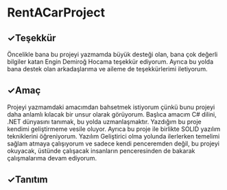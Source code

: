 # RentACarProject

## ✓Teşekkür 
Öncelikle bana bu projeyi yazmamda büyük desteği olan, bana çok değerli bilgiler katan Engin Demiroğ Hocama teşekkür ediyorum. Ayrıca bu yolda bana destek olan arkadaşlarıma ve aileme de teşekkürlerimi iletiyorum.

## ✓Amaç
Projeyi yazmamdaki amacımdan bahsetmek istiyorum çünkü bunu projeyi daha anlamlı kılacak bir unsur olarak görüyorum. Başlıca amacım C# dilini, .NET dünyasını tanımak, bu yolda uzmanlaşmaktır. Yazdığım bu proje kendimi geliştirmeme vesile oluyor. Ayrıca bu proje ile birlikte SOLID yazılım tekniklerini öğreniyorum. Yazılım Geliştirici olma yolunda ilerlerken temelimi sağlam atmaya çalışıyorum ve sadece kendi penceremden değil, bu projeyi okuyacak, üstünde çalışacak insanların penceresinden de bakarak çalışmalarıma devam ediyorum.

## ✓Tanıtım
